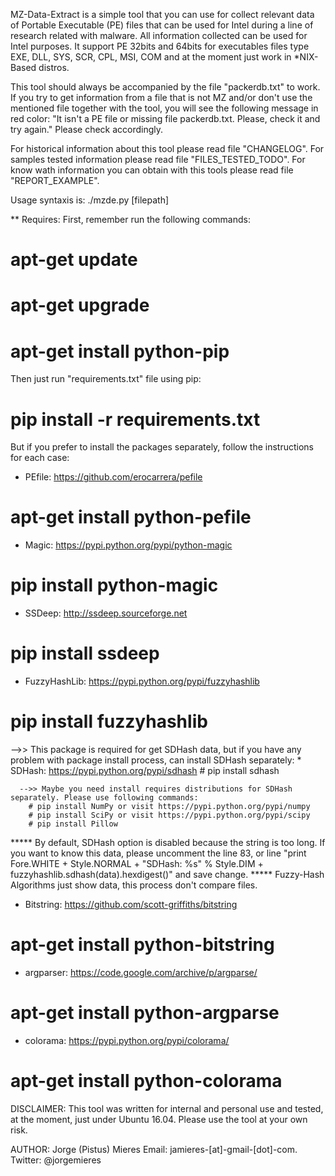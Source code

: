 MZ-Data-Extract is a simple tool that you can use for collect relevant data of Portable Executable (PE) files that can be used for Intel during a line of research related with malware. All information collected can be used for Intel purposes. It support PE 32bits and 64bits for executables files type EXE, DLL, SYS, SCR, CPL, MSI, COM and at the moment just work in *NIX-Based distros.

This tool should always be accompanied by the file "packerdb.txt" to work. If you try to get information from a file that is not MZ and/or don't use the mentioned file together with the tool, you will see the following message in red color: "It isn't a PE file or missing file packerdb.txt. Please, check it and try again."
Please check accordingly.

For historical information about this tool please read file "CHANGELOG". 
For samples tested information please read file "FILES_TESTED_TODO".
For know wath information you can obtain with this tools please read file "REPORT_EXAMPLE".

Usage syntaxis is: ./mzde.py [filepath]

** Requires:
First, remember run the following commands:
# apt-get update 
# apt-get upgrade
# apt-get install python-pip

Then just run "requirements.txt" file using pip:
# pip install -r requirements.txt

But if you prefer to install the packages separately, follow the instructions for each case:

* PEfile: https://github.com/erocarrera/pefile 
# apt-get install python-pefile 

* Magic: https://pypi.python.org/pypi/python-magic
# pip install python-magic

* SSDeep: http://ssdeep.sourceforge.net
# pip install ssdeep

* FuzzyHashLib: https://pypi.python.org/pypi/fuzzyhashlib
# pip install fuzzyhashlib

  -->> This package is required for get SDHash data, but if you have any problem with package install process, can install SDHash separately:
    * SDHash: https://pypi.python.org/pypi/sdhash
    # pip install sdhash
        
      -->> Maybe you need install requires distributions for SDHash separately. Please use following commands:
        # pip install NumPy or visit https://pypi.python.org/pypi/numpy
        # pip install SciPy or visit https://pypi.python.org/pypi/scipy
        # pip install Pillow

***** By default, SDHash option is disabled because the string is too long. If you want to know this data, please uncomment the line 83, or line "print Fore.WHITE + Style.NORMAL + "SDHash: %s" % Style.DIM + fuzzyhashlib.sdhash(data).hexdigest()" and save change.
***** Fuzzy-Hash Algorithms just show data, this process don't compare files. 
 
* Bitstring: https://github.com/scott-griffiths/bitstring
# apt-get install python-bitstring

* argparser: https://code.google.com/archive/p/argparse/
# apt-get install python-argparse

* colorama: https://pypi.python.org/pypi/colorama/
# apt-get install python-colorama

DISCLAIMER: This tool was written for internal and personal use and tested, at the moment, just under Ubuntu 16.04. Please use the tool at your own risk.

AUTHOR: Jorge (Pistus) Mieres
Email: jamieres-[at]-gmail-[dot]-com. 
Twitter: @jorgemieres
